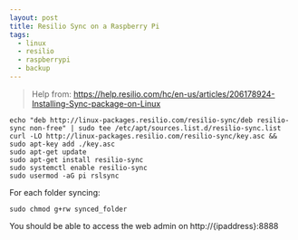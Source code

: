 ```yaml
---
layout: post
title: Resilio Sync on a Raspberry Pi
tags:
  - linux
  - resilio
  - raspberrypi
  - backup
---
```


> Help from: https://help.resilio.com/hc/en-us/articles/206178924-Installing-Sync-package-on-Linux

```
echo "deb http://linux-packages.resilio.com/resilio-sync/deb resilio-sync non-free" | sudo tee /etc/apt/sources.list.d/resilio-sync.list
curl -LO http://linux-packages.resilio.com/resilio-sync/key.asc && sudo apt-key add ./key.asc
sudo apt-get update
sudo apt-get install resilio-sync
sudo systemctl enable resilio-sync
sudo usermod -aG pi rslsync
```

For each folder syncing:

```
sudo chmod g+rw synced_folder
```

You should be able to access the web admin on http://{ipaddress}:8888
